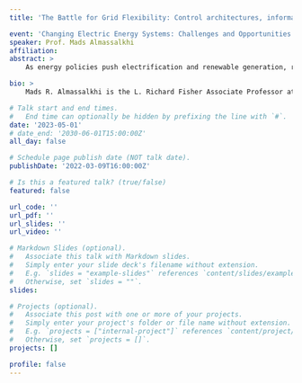 ```yaml
---
title: 'The Battle for Grid Flexibility: Control architectures, information gaps, and grid optimization'

event: 'Changing Electric Energy Systems: Challenges and Opportunities'
speaker: Prof. Mads Almassalkhi
affiliation:
abstract: >
    As energy policies push electrification and renewable generation, responsive behind-the-meter DERs, such as smart thermostats, heat-pumps, EV chargers, and residential batteries, are being lifted into the ether to become part of 3rd-party aggregator platforms that can supply wholesale energy market services (as virtual power plants or VPPs) or utility services (as a retail VPP). The services are delivered by coordinating the response of DERs in (near) real-time based on changing market/grid/emission reference (power) signals (i.e., feedback). This talk will discuss different control architectures for DER coordination and the role of what is measured/estimated to enable closed-loop feedback control. In addition, as electrification efforts scale up, large-scale actuation of DERs can impact local distribution feeders, which begs the question of who is in charge of distribution grid reliability, if utilities cannot control the DERs and aggregators cannot observe the grid? The talk will discuss this asymmetry of information and propose a dynamic hosting-capacity mechanism through which utilities and aggregators can co-exist without one becoming the other or sacrificing grid reliability. Lastly, I will share some new directions from incoming projects.

bio: >
    Mads R. Almassalkhi is the L. Richard Fisher Associate Professor at the University of Vermont and holds a joint appointment at PNNL as Chief Scientist. His research interests lie at the intersection of power systems, mathematical optimization, and control systems and focus on developing efficient algorithms that improve responsiveness of energy and power systems. He was the Otto Mønsted Visiting Professor at Denmark’s Technical University (DTU) in 2021-2022 and his work has been recognized with a recent NSF CAREER award in 2021. In 2016, Mads co-founded clean-tech startup Packetized Energy, which was recently acquired by the largest demand-response provider in the U.S.  Prior to joining the University of Vermont, he was lead systems engineer at energy startup company Root3 Technologies in Chicago, IL. Before that, he received his PhD from the University of Michigan in Electrical Engineering (EE): Systems in 2013 and a dual major in Electrical Engineering and Applied Mathematics at the University of Cincinnati in Ohio in 2008. He currently serves as the Chair of the IEEE CSS Technical Committee on Smart Grids. When he is not working on solving energy riddles or teaching, he spends his time with his amazing wife and their three wonderful children.

# Talk start and end times.
#   End time can optionally be hidden by prefixing the line with `#`.
date: '2023-05-01'
# date_end: '2030-06-01T15:00:00Z'
all_day: false

# Schedule page publish date (NOT talk date).
publishDate: '2022-03-09T16:00:00Z'

# Is this a featured talk? (true/false)
featured: false

url_code: ''
url_pdf: ''
url_slides: ''
url_video: ''

# Markdown Slides (optional).
#   Associate this talk with Markdown slides.
#   Simply enter your slide deck's filename without extension.
#   E.g. `slides = "example-slides"` references `content/slides/example-slides.md`.
#   Otherwise, set `slides = ""`.
slides:

# Projects (optional).
#   Associate this post with one or more of your projects.
#   Simply enter your project's folder or file name without extension.
#   E.g. `projects = ["internal-project"]` references `content/project/deep-learning/index.md`.
#   Otherwise, set `projects = []`.
projects: []

profile: false
---
```

<!--
{{< youtube DaM1ltz8b58 >}} -->

<br>
